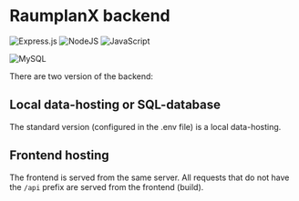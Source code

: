 # RaumplanX backend

![Express.js](https://img.shields.io/badge/express.js-%23404d59.svg?style=for-the-badge&logo=express&logoColor=%2361DAFB)
![NodeJS](https://img.shields.io/badge/node.js-6DA55F?style=for-the-badge&logo=node.js&logoColor=white)
![JavaScript](https://img.shields.io/badge/javascript-%23323330.svg?style=for-the-badge&logo=javascript&logoColor=%23F7DF1E)

![MySQL](https://img.shields.io/badge/mysql-%2300f.svg?style=for-the-badge&logo=mysql&logoColor=white)

There are two version of the backend:

## Local data-hosting or SQL-database

The standard version (configured in the .env file) is a local data-hosting.

## Frontend hosting

The frontend is served from the same server. All requests that do not have the `/api` prefix are served from the frontend (build).
